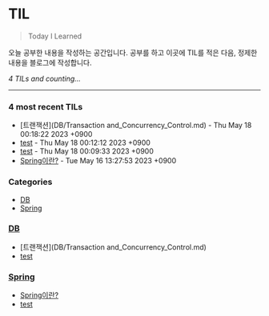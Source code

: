 # TIL
> Today I Learned

오늘 공부한 내용을 작성하는 공간입니다. 공부를 하고 이곳에 TIL를 적은 다음, 정제한 내용을 블로그에 작성합니다.


_4 TILs and counting..._

---

### 4 most recent TILs

- [트랜잭션](DB/Transaction and_Concurrency_Control.md) - Thu May 18 00:18:22 2023 +0900
- [test](Spring/test2.md) - Thu May 18 00:12:12 2023 +0900
- [test](DB/test.md) - Thu May 18 00:09:33 2023 +0900
- [Spring이란?](Spring/test.md) - Tue May 16 13:27:53 2023 +0900

### Categories

- [DB](#DB)
- [Spring](#Spring)

### [DB](#DB)
- [트랜잭션](DB/Transaction and_Concurrency_Control.md)
- [test](DB/test.md)

### [Spring](#Spring)
- [Spring이란?](Spring/test.md)
- [test](Spring/test2.md)

[1]: https://simonwillison.net/2020/Apr/20/self-rewriting-readme/
[2]: https://github.com/jbranchaud/til

